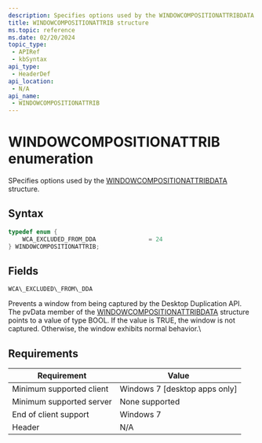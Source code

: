 ```yaml
---
description: Specifies options used by the WINDOWCOMPOSITIONATTRIBDATA structure.
title: WINDOWCOMPOSITIONATTRIB structure
ms.topic: reference
ms.date: 02/20/2024
topic_type:
 - APIRef
 - kbSyntax
api_type:
 - HeaderDef
api_location:
 - N/A
api_name:
 - WINDOWCOMPOSITIONATTRIB
---
```


# WINDOWCOMPOSITIONATTRIB enumeration

SPecifies options used by the [WINDOWCOMPOSITIONATTRIBDATA](windowscompositionattribdata.md) structure.

## Syntax

```C++
typedef enum {
    WCA_EXCLUDED_FROM_DDA               = 24
} WINDOWCOMPOSITIONATTRIB;

```

## Fields

`WCA\_EXCLUDED\_FROM\_DDA`

Prevents a window from being captured by the Desktop Duplication API. The pvData member of the [WINDOWCOMPOSITIONATTRIBDATA](/windows/win32/direct3ddxgi/desktop-dup-api) structure points to a value of type BOOL. If the value is TRUE, the window is not captured. Otherwise, the window exhibits normal behavior.\






## Requirements

| Requirement | Value |
|-|-|
| Minimum supported client | Windows 7 \[desktop apps only\] |
| Minimum supported server | None supported |
| End of client support | Windows 7 |
| Header | N/A |

